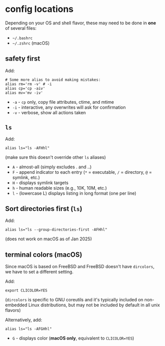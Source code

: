 # config locations

Depending on your OS and shell flavor, these may need to be done in **one** of several files:
- `~/.bashrc`
- `~/.zshrc` (macOS)

## safety first

Add:
```
# Some more alias to avoid making mistakes:
alias rm='rm -v' # -i
alias cp='cp -aiv'
alias mv='mv -iv'
```
- `-a` - `cp` only, copy file attributes, ctime, and mtime
- `-i` - interactive, any overwrites will ask for confirmation
- `-v` - verbose, show all actions taken

## `ls`

Add:
```
alias ls="ls -AFHhl"
```
(make sure this doesn't override other `ls` aliases)
- `A` - almost-all (simply excludes . and ..)
- `F` - append indicator to each entry (`*` = executable, `/` = directory, `@` = symlink, etc.)
- `H` - displays symlink targets
- `h` - human readable sizes (e.g., 10K, 10M, etc.)
- `l` - (lowercase L) displays listing in long format (one per line)

## Sort directories first (`ls`)

Add:
```
alias ls="ls --group-directories-first -AFHhl"
```
(does not work on macOS as of Jan 2025)

## terminal colors (macOS)

Since macOS is based on FreeBSD and FreeBSD doesn't have `dircolors`, we have to set a different setting.

Add:
```
export CLICOLOR=YES
```
(`dircolors` is specific to GNU coreutils and it's typically included on non-embedded Linux distributions, but may not be included by default in all unix flavors)

Alternatively, add:
```
alias ls="ls -AFGHhl"
```
- `G` - displays color (**macOS only**, equivalent to `CLICOLOR=YES`)
